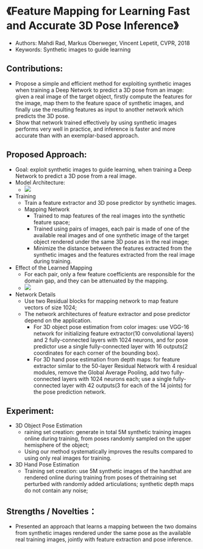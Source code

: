 # 《Feature Mapping for Learning Fast and Accurate 3D Pose Inference》
* Authors: Mahdi Rad, Markus Oberweger, Vincent Lepetit, CVPR, 2018
* Keywords: Synthetic images to guide learning

## Contributions:
- Propose a simple and efficient method for exploiting synthetic images when training a Deep Network to predict a 3D pose from an image: given a real image of the target object, firstly compute the features for the image, map them to the feature space of synthetic images, and finally use the resulting features as input to another network which predicts the 3D pose.
- Show that network trained effectively by using synthetic images performs very well in practice, and inference is faster and more accurate than with an exemplar-based approach.
## Proposed Approach:
- Goal: exploit synthetic images to guide learning, when training a Deep Network to predict a 3D pose from a real image.
- Model Architecture:
    * ![](https://github.com/TerenceCYJ/3D_Pose_Papers/blob/master/Images/42.png)
- Training
    * Train a feature extractor and 3D pose predictor by synthetic images.
    * Mapping Network
	    * Trained to map features of the real images into the synthetic feature space;
	    * Trained using pairs of images, each pair is made of one of the available real images and of one synthetic image of the target object rendered under the same 3D pose as in the real image;
	    * Minimize the distance between the features extracted from the synthetic images and the features extracted from the real image during training.
- Effect of the Learned Mapping
    * For each pair, only a few feature coefficients are responsible for the domain gap, and they can be attenuated by the mapping.
    * ![](https://github.com/TerenceCYJ/3D_Pose_Papers/blob/master/Images/43.png)
- Network Details
    * Use two Residual blocks for mapping network to map feature vectors of size 1024;
    * The network architectures of feature extractor and pose predictor depend on the application.
	    * For 3D object pose estimation from color images: use VGG-16 network for initializing feature extractor(10 convolutional layers) and 2 fully-connected layers with 1024 neurons, and for pose predictor use a single fully-connected layer with 16 outputs(2 coordinates for each corner of the bounding box).
	    * For 3D hand pose estimation from depth maps: for feature extractor similar to the 50-layer Residual Network with 4 residual modules, remove the Global Average Pooling, add two fully-connected layers with 1024 neurons each; use a single fully-connected layer with 42 outputs(3 for each of the 14 joints) for the pose prediction network.
## Experiment:
- 3D Object Pose Estimation
    * raining set creation: generate in total 5M synthetic training images online during training, from poses randomly sampled on the upper hemisphere of the object;
    * Using our method systematically improves the results compared to using only real images for training.
- 3D Hand Pose Estimation
    * Training set creation: use 5M synthetic images of the handthat are rendered online during training from poses of thetraining set perturbed with randomly added articulations; synthetic depth maps do not contain any noise;
## Strengths / Novelties：
- Presented an approach that learns a mapping between the two domains from synthetic images rendered under the same pose as the available real training images, jointly with feature extraction and pose inference.
